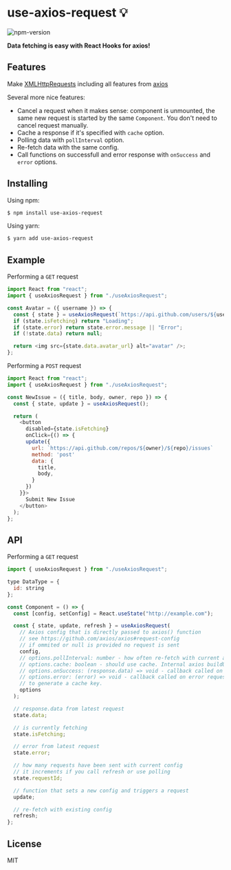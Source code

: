 # use-axios-request :bulb:

![npm-version](https://img.shields.io/npm/v/use-axios-request.svg?maxAge=2592000)

**Data fetching is easy with React Hooks for axios!**

## Features

Make [XMLHttpRequests](https://developer.mozilla.org/en-US/docs/Web/API/XMLHttpRequest)
including all features from [axios](https://github.com/axios/axios#features)

Several more nice features:

- Cancel a request when it makes sense: component is unmounted, the same new request is started by the same `Component`. You don't need to cancel request manually.
- Cache a response if it's specified with `cache` option.
- Polling data with `pollInterval` option.
- Re-fetch data with the same config.
- Call functions on successfull and error response with `onSuccess` and `error` options.

## Installing

Using npm:

```bash
$ npm install use-axios-request
```

Using yarn:

```bash
$ yarn add use-axios-request
```

## Example

Performing a `GET` request

```js
import React from "react";
import { useAxiosRequest } from "./useAxiosRequest";

const Avatar = ({ username }) => {
  const { state } = useAxiosRequest(`https://api.github.com/users/${username}`);
  if (state.isFetching) return "Loading";
  if (state.error) return state.error.message || "Error";
  if (!state.data) return null;

  return <img src={state.data.avatar_url} alt="avatar" />;
};
```

Performing a `POST` request

```js
import React from "react";
import { useAxiosRequest } from "./useAxiosRequest";

const NewIssue = ({ title, body, owner, repo }) => {
  const { state, update } = useAxiosRequest();

  return (
    <button
      disabled={state.isFetching}
      onClick={() => {
      update({
        url: `https://api.github.com/repos/${owner}/${repo}/issues`
        method: 'post'
        data: {
          title,
          body,
        }
      })
    }}>
      Submit New Issue
    </button>
  );
};
```

## API

Performing a `GET` request

```js
import { useAxiosRequest } from "./useAxiosRequest";

type DataType = {
  id: string
};

const Component = () => {
  const [config, setConfig] = React.useState("http://example.com");

  const { state, update, refresh } = useAxiosRequest(
    // Axios config that is directly passed to axios() function
    // see https://github.com/axios/axios#request-config
    // if ommited or null is provided no request is sent
    config,
    // options.pollInterval: number - how often re-fetch with current axios config
    // options.cache: boolean - should use cache. Internal axios buildURL is used
    // options.onSuccess: (response.data) => void - callback called on successful request
    // options.error: (error) => void - callback called on error request
    // to generate a cache key.
    options
  );

  // response.data from latest request
  state.data;

  // is currently fetching
  state.isFetching;

  // error from latest request
  state.error;

  // how many requests have been sent with current config
  // it increments if you call refresh or use polling
  state.requestId;

  // function that sets a new config and triggers a request
  update;

  // re-fetch with existing config
  refresh;
};
```

## License

MIT
